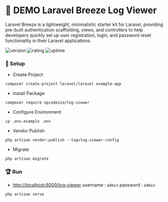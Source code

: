 # 🎉 DEMO Laravel Breeze Log Viewer

Laravel Breeze is a lightweight, minimalistic starter kit for Laravel, providing pre-built authentication scaffolding, views, and controllers to help developers quickly set up user registration, login, and password reset functionality in their Laravel applications.

![version](https://img.shields.io/badge/version-1.0-blue)
![rating](https://img.shields.io/badge/rating-★★★★★-yellow)
![uptime](https://img.shields.io/badge/uptime-100%25-brightgreen)

### 🚀 Setup

- Create Project

```shell
composer create-project laravel/laravel example-app
```

- Install Package

```shell
composer require opcodesio/log-viewer
```

- Configure Environment

```shell
cp .env.example .env
```

- Vendor Publish

```shell
php artisan vendor:publish --tag=log-viewer-config
```

- Migrate

```shell
php artisan migrate
```

### 🏆 Run

- [http://localhost:8000/log-viewer](http://localhost:8000/log-viewer) username : `admin` password : `admin`

```shell
php artisan serve
```

